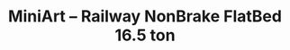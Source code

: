 ---
layout: product
title: "MiniArt – Railway NonBrake  FlatBed 16.5 ton"
price: "6000" 
desc: "N/A"
img_path: "/assets/img/MI39004.webp"
brand: "N/A"
available: true
special_offer: false
new: false
soon: false
cat: "010000"
subcat: "010100"
subsubcat: "0N/A"
sifra: "MI39004"
popular: false
spec: false
---